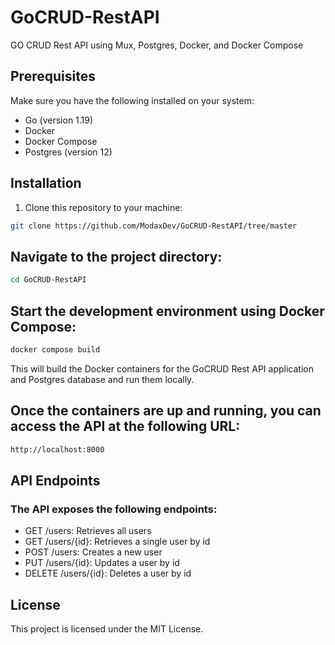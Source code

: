 # GoCRUD-RestAPI

GO CRUD Rest API using Mux, Postgres, Docker, and Docker Compose

## Prerequisites

Make sure you have the following installed on your system:

- Go (version 1.19)
- Docker
- Docker Compose
- Postgres (version 12)

## Installation

1. Clone this repository to your machine:

```bash
git clone https://github.com/ModaxDev/GoCRUD-RestAPI/tree/master
```

## Navigate to the project directory:

```bash
cd GoCRUD-RestAPI
```

## Start the development environment using Docker Compose:

```bash
docker compose build
```

This will build the Docker containers for the GoCRUD Rest API application and Postgres database and run them locally.

## Once the containers are up and running, you can access the API at the following URL:

```bash
http://localhost:8000
```

## API Endpoints
### The API exposes the following endpoints:

- GET /users: Retrieves all users
- GET /users/{id}: Retrieves a single user by id
- POST /users: Creates a new user
- PUT /users/{id}: Updates a user by id
- DELETE /users/{id}: Deletes a user by id

## License
This project is licensed under the MIT License.